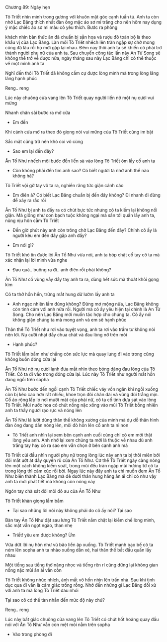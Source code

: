 




Chương 89: Ngày hẹn

Tô Triết nhìn mình trong gương với khuôn mặt góc cạnh tuấn tú. Anh ta còn nhớ Lạc Băng thích nhất đàn ông mặc áo sơ mi trắng cho nên hôm nay dụng ý mặc chiếc áo sơ mi màu cô yêu thích. Bước ra phòng

khách nhìn bàn thức ăn đã chuẩn bị sẵn hoa và rượu đỏ toàn bộ là theo khẩu vị của Lạc Băng. Làn môi Tô Triết nhếch lên tràn ngập sự chờ mong cũng đã lâu rồi họ mới gặp lại nhau. Đêm nay thôi anh ta sẽ khiến cô phải trở thành người phụ nữ của anh ta. Sau chuyến công tác lần này An Tử Song sẽ không thể trở về được nữa, ngày tháng sau này Lạc Băng chỉ có thể thuộc về một mình anh ta

Nghĩ đến thôi Tô Triết đã không cầm cự được lòng mình mà trong lòng lâng lâng hạnh phúc

Reng.. reng

Lúc này chuông cửa vang lên Tô Triết quay người liền nở một nụ cười vui mừng

Nhanh chân sãi bước ra mở cửa

- Em đến

Khi cánh cửa mở ra theo đó giọng nói vui mừng của Tô Triết cũng im bật

Sắc mặt cũng trở nên khó coi vô cùng

- Sao em lại đến đây?

Ân Tố Như nhếch môi bước đến liền sà vào lòng Tô Triết ôm lấy cổ anh ta

- Còn không phải đến tìm anh sao? Có biết người ta nhớ anh thế nào không hả?

Tô Triết vội gỡ tay vô ta ra, nghiến răng tức giận cảnh cáo

- Em điên à? Có biết Lạc Băng chuẩn bị đến đây không? Đi nhanh đi đừng để xảy ra rắc rối

Ân Tố Như bị anh ta đẩy ra có chút bực tức nhưng cô ta kiềm lại không nổi giận. Mà giống như con bạch tuộc không ngại mà sấn tới quấn lấy anh ta, nũng nịu hôn cằm Tô Triết

- Đến giờ phút này anh còn trông chờ Lạc Băng đến đây? Chính cô ấy là người kêu em đến đây gặp anh đấy?

- Em nói gì?

Tô Triết khó tin được lời Ân Tố Như vừa nói, anh ta bóp chặt cổ tay cô ta mà xác nhận lại lời mình vừa nghe

- Đau quá.. buông ra đi.. anh điên rồi phải không?

Ân Tố Như cố vùng vẫy đẩy tay anh ta ra, dùng hết sức mà thoát khỏi gọng kìm

Cô ta thở hổn hển, trừng mắt hung dữ lườm lấy anh ta

- Anh ngạc nhiên lắm đúng không? Đừng mơ mộng nữa, Lạc Băng không còn tình cảm với anh nữa rồi. Người mà cô ấy yêu hiện tại chính là An Tử Song. Cho nên Lạc Băng mới muốn tác hợp cho chúng ta. Cô ấy nói không giận chúng ta mà mong anh và em sẽ hạnh phúc

Thân thể Tô Triết như rơi vào tuyệt vọng, anh ta rơi vào trầm tư không nói nên lời. Nụ cười nhạt đầy chua chát và đau lòng nở trên môi

- Hạnh phúc?

Tô Triết lẩm bẩm như chẳng còn sức lực mà quay lưng đi vào trong cũng không buồn đóng cửa lại

Ân Tố Như nở nụ cười lạnh đưa mắt nhìn theo bóng dáng đau lòng của Tô Triết. Cô ta đi vào trong đóng cửa lại. Lúc này Tô Triết như người mất hồn đang ngồi trên sopha

Ân Tố Như bước đến ngồi cạnh Tô Triết chiếc váy vốn ngắn khi ngồi xuống còn bị kéo cao hơn rất nhiều, khoe trọn đôi chân dài và vùng đùi trắng mịn. Cổ áo rộng lấp ló nơi mướt mát của phái nữ, cô ta cố tình dựa sát vào lòng Tô Triết. Mùi nước hoa có chút nồng nặc xông vào mũi Tô Triết bỗng nhiên anh ta thấy người rạo rực và nóng lên

Ân Tố Như lả lướt dùng thân thể không xương của mình mà dụ dỗ thân hình đàn ông đang dần nóng lên, môi đỏ hôn lên cổ anh ta nỉ non

- Tô Triết anh nhìn lại xem bên cạnh anh cuối cùng chỉ có em mới thật lòng yêu anh. Anh nhớ lại xem chúng ta mới là thuộc về nhau dù anh trắng tay hay có ra sao em vẫn chọn ở bên cạnh anh mà

Tô Triết cúi đầu nhìn người phụ nữ trong lòng lúc này anh ta bị thôi miên bởi đôi mắt ướt át đầy quyến rũ của Ân Tố Như. Cơ thể Tô Triết ngày càng nóng lên một cách không kiểm soát, trong mũi đều tràn ngập mùi hương từ cô ta trong lòng thì cảm xúc rối bời. Ngay lúc này đây anh ta chỉ muốn đem Ân Tố Như biến thành Lạc Băng mà đè dưới thân hung hăng ân ái chỉ có như vậy anh ta mới phát tiết mà không còn nóng nảy

Ngón tay chà sát đôi môi đỏ au của Ân Tố Như

Tô Triết khàn giọng lẩm bẩm

- Tại sao những lời nói này không phải do cô ấy nói? Tại sao

Bàn tay Ân Tố Như đặt sau lưng Tô Triết nắm chặt lại kiềm chế lòng mình, sắc mặt vẫn ngọt ngào, than nhẹ

- Triết! yêu em được không? Ừm

Vừa dứt lời nụ hôn như vũ bão liền ập xuống. Tô Triết mạnh bạo bế cô ta ném lên sopha anh ta nhào xuống dằn xé, hai thân thể bắt đầu quấn lấy nhau

Một tiếng sau tiếng thở nặng nhọc và tiếng rên rỉ cũng dừng lại không gian nồng nặc mùi ân ái vẫn còn

Tô Triết không nhúc nhích, ánh mắt vô hồn nhìn lên trần nhà. Sau khi tình dục qua đi vẩn là cảm giác trống rỗng. Nhớ đến những gì Lạc Băng đối xử với anh ta mà lòng Tô Triết đau nhói

Tại sao cô có thể tàn nhẫn đến mức độ này chứ?

Reng.. reng

Lúc này bất giác chuông cửa vang lên Tô Triết có chút hốt hoảng quay đầu nói với Ân Tố Như vẫn còn mệt mỏi nằm trên sopha

- Vào trong phòng đi




